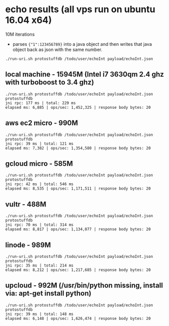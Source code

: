 # echo results (all vps run on ubuntu 16.04 x64)

10M iterations
- parses `{"1":123456789}` into a java object and then writes that java object back as json with the same number.

```
./run-uri.sh protostuffdb /todo/user/echoInt payload/echoInt.json
```

## local machine - 15945M (Intel i7 3630qm 2.4 ghz with turboboost to 3.4 ghz)
```
./run-uri.sh protostuffdb /todo/user/echoInt payload/echoInt.json
protostuffdb
jni rpc: 177 ms | total: 229 ms
elapsed ms: 6,885 | ops/sec: 1,452,325 | response body bytes: 20
```

## aws ec2 micro - 990M
```
./run-uri.sh protostuffdb /todo/user/echoInt payload/echoInt.json
protostuffdb
jni rpc: 39 ms | total: 121 ms
elapsed ms: 7,382 | ops/sec: 1,354,580 | response body bytes: 20
```

## gcloud micro - 585M
```
./run-uri.sh protostuffdb /todo/user/echoInt payload/echoInt.json
protostuffdb
jni rpc: 42 ms | total: 546 ms
elapsed ms: 8,535 | ops/sec: 1,171,511 | response body bytes: 20
```

## vultr - 488M
```
./run-uri.sh protostuffdb /todo/user/echoInt payload/echoInt.json
protostuffdb
jni rpc: 70 ms | total: 314 ms
elapsed ms: 8,817 | ops/sec: 1,134,077 | response body bytes: 20
```

## linode - 989M
```
./run-uri.sh protostuffdb /todo/user/echoInt payload/echoInt.json
protostuffdb
jni rpc: 35 ms | total: 214 ms
elapsed ms: 8,212 | ops/sec: 1,217,685 | response body bytes: 20
```

## upcloud - 992M (/usr/bin/python missing, install via: apt-get install python)
```
./run-uri.sh protostuffdb /todo/user/echoInt payload/echoInt.json
protostuffdb
jni rpc: 39 ms | total: 148 ms
elapsed ms: 6,148 | ops/sec: 1,626,474 | response body bytes: 20
```

